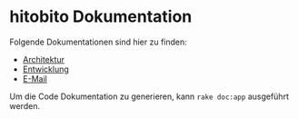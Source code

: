 # hitobito Dokumentation

Folgende Dokumentationen sind hier zu finden:

* [Architektur](architecture/README.md)
* [Entwicklung](development/README.md)
* [E-Mail](e-mail/README.md)


Um die Code Dokumentation zu generieren, kann `rake doc:app` ausgeführt werden.
